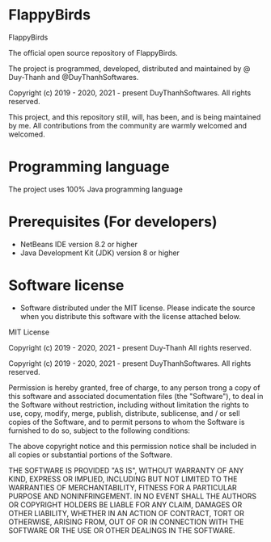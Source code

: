 # FlappyBirds
FlappyBirds

The official open source repository of FlappyBirds.

The project is programmed, developed, distributed and maintained by @ Duy-Thanh and @DuyThanhSoftwares.

Copyright (c) 2019 - 2020, 2021 - present DuyThanhSoftwares. All rights reserved.

This project, and this repository still, will, has been, and is being maintained by me. All contributions from the community are warmly welcomed and welcomed.

# Programming language

The project uses 100% Java programming language

# Prerequisites (For developers)
 - NetBeans IDE version 8.2 or higher
 - Java Development Kit (JDK) version 8 or higher

# Software license
- Software distributed under the MIT license. Please indicate the source when you distribute this software with the license attached below.

MIT License

Copyright (c) 2019 - 2020, 2021 - present Duy-Thanh All rights reserved.

Copyright (c) 2019 - 2020, 2021 - present DuyThanhSoftwares. All rights reserved.

Permission is hereby granted, free of charge, to any person trong a copy
of this software and associated documentation files (the "Software"), to deal
in the Software without restriction, including without limitation the rights
to use, copy, modify, merge, publish, distribute, sublicense, and / or sell
copies of the Software, and to permit persons to whom the Software is
furnished to do so, subject to the following conditions:

The above copyright notice and this permission notice shall be included in all
copies or substantial portions of the Software.

THE SOFTWARE IS PROVIDED "AS IS", WITHOUT WARRANTY OF ANY KIND, EXPRESS OR
IMPLIED, INCLUDING BUT NOT LIMITED TO THE WARRANTIES OF MERCHANTABILITY,
FITNESS FOR A PARTICULAR PURPOSE AND NONINFRINGEMENT. IN NO EVENT SHALL THE
AUTHORS OR COPYRIGHT HOLDERS BE LIABLE FOR ANY CLAIM, DAMAGES OR OTHER
LIABILITY, WHETHER IN AN ACTION OF CONTRACT, TORT OR OTHERWISE, ARISING FROM,
OUT OF OR IN CONNECTION WITH THE SOFTWARE OR THE USE OR OTHER DEALINGS IN THE
SOFTWARE.
